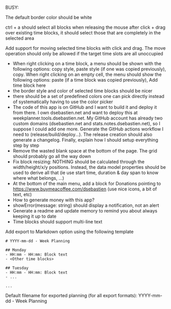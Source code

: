 BUSY:

The default border color should be white

ctrl + a should select all blocks
when releasing the mouse after click + drag over existing time blocks, it should select those that are completely in the selected area

Add support for moving selected time blocks with click and drag. The move operation should only be allowed if the target time slots are all unoccupied

- When right clicking on a time block, a menu should be shown with the following options: copy style, paste style (if one was copied previously), copy. When right clicking on an empty cell, the menu should show the following options: paste (if a time block was copied previously), Add time block here
- the border style and color of selected time blocks should be nicer
- there should be a set of predefined colors one can pick directly instead of systematically having to use the color picker
- The code of this app is on GitHub and I want to build it and deploy it from there. I own dsebastien.net and want to deploy this at weekplanner.tools.dsebastien.net. My GitHub account has already two custom domains (dsebastien.net and stats.notes.dsebastien.net), so I suppose I could add one more. Generate the GitHub actions workflow I need to (release/build/deploy...). The release creation should also generate a changelog. Finally, explain how I should setup everything step by step
- Remove the wasted blank space at the bottom of the page. The grid should probably go all the way down
- Fix block resizing: NOTHING should be calculated through the width/height/x/y positions. Instead, the data model properties should be used to derive all that (ie use start time, duration & day span to know where what belongs, ...)
- At the bottom of the main menu, add a block for Donations pointing to https://www.buymeacoffee.com/dsebastien (use nice icons, a bit of text, etc)
- How to generate money with this app?
- showError(message: string) should display a notification, not an alert
- Generate a readme and update memory to remind you about always keeping it up to date
- Time blocks should support multi-line text

Add export to Markdown option using the following template

```
# YYYY-mm-dd - Week Planning

## Monday
- HH:mm - HH:mm: Block text
- <Other time blocks>

## Tuesday
- HH:mm - HH:mm: Block text
- ...

...

```


Default filename for exported planning (for all export formats): YYYY-mm-dd - Week Planning